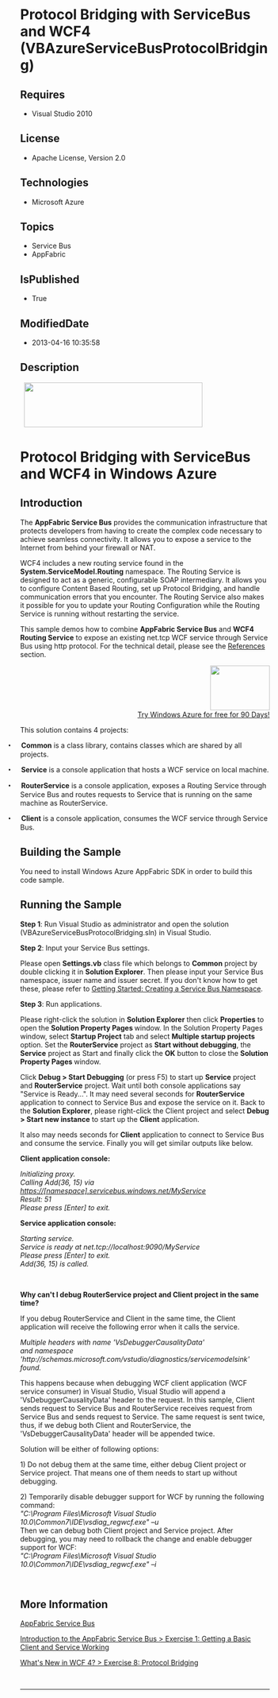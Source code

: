 # Protocol Bridging with ServiceBus and WCF4 (VBAzureServiceBusProtocolBridging)
## Requires
* Visual Studio 2010
## License
* Apache License, Version 2.0
## Technologies
* Microsoft Azure
## Topics
* Service Bus
* AppFabric
## IsPublished
* True
## ModifiedDate
* 2013-04-16 10:35:58
## Description

<p style="font-family:Courier New">&nbsp;<a href="http://www.microsoft.com/click/services/Redirect2.ashx?CR_CC=200144420" target="_blank"><img id="79969" src="http://i1.code.msdn.s-msft.com/csazurebingmaps-bab92df1/image/file/79969/1/120x90_azure_web_en_us.jpg" alt="" width="360" height="90"></a></p>
<h1>Protocol Bridging with ServiceBus and WCF4 in Windows Azure</h1>
<h2>Introduction</h2>
<p class="MsoNormal">The <strong>AppFabric Service Bus</strong> provides the communication infrastructure that protects developers from having to create the complex code necessary to achieve seamless connectivity. It allows you to expose a service to the
 Internet from behind your firewall or NAT.</p>
<p class="MsoNormal">WCF4 includes a new routing service found in the <strong>System.ServiceModel.Routing</strong> namespace. The Routing Service is designed to act as a generic, configurable SOAP intermediary. It allows you to configure Content Based Routing,
 set up Protocol Bridging, and handle communication errors that you encounter. The Routing Service also makes it possible for you to update your Routing Configuration while the Routing Service is running without restarting the service.</p>
<p class="MsoNormal">This sample demos how to combine <strong>AppFabric Service Bus</strong> and
<strong>WCF4 Routing Service</strong> to expose an existing net.tcp WCF service through Service Bus using http protocol. For the technical detail, please see the
<a href="#references">References</a> section.</p>
<div align="right">
<p><a href="http://www.microsoft.com/click/services/Redirect2.ashx?CR_CC=200144420"><span style="color:windowtext; text-decoration:none"><span><img src="http://code.msdn.microsoft.com/site/view/file/67654/1/image.png" alt="" width="120" height="90" align="middle">
</span></span></a><br>
<a href="http://www.microsoft.com/click/services/Redirect2.ashx?CR_CC=200144420">Try Windows Azure for free for 90 Days!</a></p>
</div>
<p class="MsoNormal">This solution contains 4 projects:</p>
<p class="MsoListParagraphCxSpFirst" style="text-indent:-.25in"><span style="font-family:Symbol"><span>&bull;<span style="font:7.0pt &quot;Times New Roman&quot;">&nbsp;&nbsp;&nbsp;&nbsp;&nbsp;&nbsp;&nbsp;&nbsp;
</span></span></span><strong>Common</strong> is a class library, contains classes which are shared by all projects.</p>
<p class="MsoListParagraphCxSpMiddle" style="text-indent:-.25in"><span style="font-family:Symbol"><span>&bull;<span style="font:7.0pt &quot;Times New Roman&quot;">&nbsp;&nbsp;&nbsp;&nbsp;&nbsp;&nbsp;&nbsp;&nbsp;
</span></span></span><strong>Service</strong> is a console application that hosts a WCF service on local machine.</p>
<p class="MsoListParagraphCxSpMiddle" style="text-indent:-.25in"><span style="font-family:Symbol"><span>&bull;<span style="font:7.0pt &quot;Times New Roman&quot;">&nbsp;&nbsp;&nbsp;&nbsp;&nbsp;&nbsp;&nbsp;&nbsp;
</span></span></span><strong>RouterService</strong> is a console application, exposes a Routing Service through Service Bus and routes requests to Service that is running on the same machine as RouterService.</p>
<p class="MsoListParagraphCxSpLast" style="text-indent:-.25in"><span style="font-family:Symbol"><span>&bull;<span style="font:7.0pt &quot;Times New Roman&quot;">&nbsp;&nbsp;&nbsp;&nbsp;&nbsp;&nbsp;&nbsp;&nbsp;
</span></span></span><strong>Client</strong> is a console application, consumes the WCF service through Service Bus.</p>
<h2>Building the Sample</h2>
<p class="MsoNormal">You need to install Windows Azure AppFabric SDK in order to build this code sample.</p>
<h2>Running the Sample</h2>
<p class="MsoNormal"><strong>Step 1</strong>: Run Visual Studio as administrator and open the solution (VBAzureServiceBusProtocolBridging.sln) in Visual Studio.</p>
<p class="MsoNormal"><strong>Step 2</strong>: Input your Service Bus settings.</p>
<p class="MsoNormal">Please open <strong>Settings.vb</strong> class file which belongs to
<strong>Common</strong> project by double clicking it in <strong>Solution Explorer</strong>. Then please input your Service Bus namespace, issuer name and issuer secret. If you don't know how to get these, please refer to
<a href="http://msdn.microsoft.com/en-us/gg282248">Getting Started: Creating a Service Bus Namespace</a>.</p>
<p class="MsoNormal"><strong>Step 3</strong>: Run applications.</p>
<p class="MsoNormal">Please right-click the solution in <strong>Solution Explorer</strong> then click
<strong>Properties</strong> to open the <strong>Solution Property Pages </strong>
window. In the Solution Property Pages window, select <strong>Startup Project</strong> tab and select
<strong>Multiple startup projects</strong> option. Set the <strong>RouterService</strong> project as
<strong>Start without debugging</strong>, the <strong>Service</strong> project as Start and finally click the
<strong>OK</strong> button to close the <strong>Solution Property Pages </strong>
window.</p>
<p class="MsoNormal">Click <strong>Debug &gt; Start Debugging</strong> (or press F5) to start up
<strong>Service</strong> project and <strong>RouterService</strong> project. Wait until both console applications say &quot;Service is Ready...&quot;. It may need several seconds for
<strong>RouterService</strong> application to connect to Service Bus and expose the service on it. Back to the
<strong>Solution Explorer</strong>, please right-click the Client project and select
<strong>Debug &gt; Start new instance</strong> to start up the <strong>Client</strong> application.</p>
<p class="MsoNormal">It also may needs seconds for <strong>Client</strong> application to connect to Service Bus and consume the service. Finally you will get similar outputs like below.</p>
<p class="MsoNormal"><strong>Client application console: </strong></p>
<p class="MsoNormal"><em>Initializing proxy.<br>
Calling Add(36, 15) via <a href="https://[namespace].servicebus.windows.net/MyService">
https://[namespace].servicebus.windows.net/MyService</a><br>
Result: 51<br>
Please press [Enter] to exit. </em></p>
<p class="MsoNormal"><strong>Service application console: </strong></p>
<p class="MsoNormal"><em>Starting service.<br>
Service is ready at net.tcp://localhost:9090/MyService<br>
Please press [Enter] to exit.<br>
Add(36, 15) is called. </em></p>
<p class="MsoNormal"><span>&nbsp;</span></p>
<p class="MsoNormal"><strong>Why can't I debug RouterService project and Client project in the same time?
</strong></p>
<p class="MsoNormal">If you debug RouterService and Client in the same time, the Client application will receive the following error when it calls the service.</p>
<p class="MsoNormal"><em>Multiple headers with name 'VsDebuggerCausalityData'<br>
and namespace 'http://schemas.microsoft.com/vstudio/diagnostics/servicemodelsink' found.
</em></p>
<p class="MsoNormal">This happens because when debugging WCF client application (WCF service consumer) in Visual Studio, Visual Studio will append a 'VsDebuggerCausalityData' header to the request. In this sample, Client sends request to Service Bus and RouterService
 receives request from Service Bus and sends request to Service. The same request is sent twice, thus, if we debug both Client and RouterService, the 'VsDebuggerCausalityData' header will be appended twice.</p>
<p class="MsoNormal">Solution will be either of following options:</p>
<p class="MsoNormal">1) Do not debug them at the same time, either debug Client project or Service project. That means one of them needs to start up without debugging.</p>
<p class="MsoNormal">2) Temporarily disable debugger support for WCF by running the following command:<br>
<em>&quot;C:\Program Files\Microsoft Visual Studio 10.0\Common7\IDE\vsdiag_regwcf.exe&quot; &ndash;u<br>
</em>Then we can debug both Client project and Service project. After debugging, you may need to rollback the change and enable debugger support for WCF:<br>
<em>&quot;C:\Program Files\Microsoft Visual Studio 10.0\Common7\IDE\vsdiag_regwcf.exe&quot; &ndash;i</em></p>
<p class="MsoNormal">&nbsp;</p>
<h2>More Information</h2>
<p class="MsoNormal" style="line-height:normal"><span><a href="http://msdn.microsoft.com/en-us/library/ee732537.aspx">AppFabric Service Bus</a>
</span></p>
<p class="MsoNormal" style="line-height:normal"><span><a href="http://msdn.microsoft.com/en-us/gg282251">Introduction to the AppFabric Service Bus &gt; Exercise 1: Getting a Basic Client and Service Working</a>
</span></p>
<p class="MsoNormal" style="line-height:normal"><span><a href="http://msdn.microsoft.com/en-us/gg465230">What's New in WCF 4? &gt; Exercise 8: Protocol Bridging</a>
</span></p>
<p class="MsoNormal">&nbsp;</p>
<hr>
<div><a href="http://go.microsoft.com/?linkid=9759640" style="margin-top:3px"><img src="http://bit.ly/onecodelogo" alt="">
</a></div>

